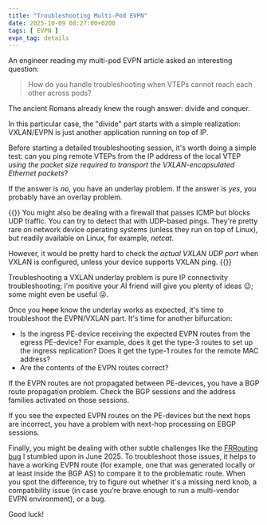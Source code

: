 ```yaml
---
title: "Troubleshooting Multi-Pod EVPN"
date: 2025-10-09 08:27:00+0200
tags: [ EVPN ]
evpn_tag: details
---
```

An engineer reading my multi-pod EVPN article asked an interesting question:

> How do you handle troubleshooting when VTEPs cannot reach each other across pods?

The ancient Romans already knew the rough answer: divide and conquer.

In this particular case, the "divide" part starts with a simple realization: VXLAN/EVPN is just another application running on top of IP.
<!--more-->
Before starting a detailed troubleshooting session, it's worth doing a simple test: can you ping remote VTEPs from the IP address of the local VTEP *using the packet size required to transport the VXLAN-encapsulated Ethernet packets*?

If the answer is *no*, you have an underlay problem. If the answer is *yes*, you probably have an overlay problem.

{{<note info>}}
You might also be dealing with a firewall that passes ICMP but blocks UDP traffic. You can try to detect that with UDP-based pings. They're pretty rare on network device operating systems (unless they run on top of Linux), but readily available on Linux, for example, *netcat*.

However, it would be pretty hard to check the *actual VXLAN UDP port* when VXLAN is configured, unless your device supports VXLAN ping.
{{</note>}}

Troubleshooting a VXLAN underlay problem is pure IP connectivity troubleshooting; I'm positive your AI friend will give you plenty of ideas 😉; some might even be useful 😜.

Once you ~~hope~~ know the underlay works as expected, it's time to troubleshoot the EVPN/VXLAN part. It's time for another bifurcation:

* Is the ingress PE-device receiving the expected EVPN routes from the egress PE-device? For example, does it get the type-3 routes to set up the ingress replication? Does it get the type-1 routes for the remote MAC address?
* Are the contents of the EVPN routes correct?

If the EVPN routes are not propagated between PE-devices, you have a BGP route propagation problem. Check the BGP sessions and the address families activated on those sessions.

If you see the expected EVPN routes on the PE-devices but the next hops are incorrect, you have a problem with next-hop processing on EBGP sessions.

Finally, you might be dealing with other subtle challenges like the [FRRouting bug](/2025/06/evpn-route-attributes-matter/) I stumbled upon in June 2025. To troubleshoot those issues, it helps to have a working EVPN route (for example, one that was generated locally or at least inside the BGP AS) to compare it to the problematic route. When you spot the difference, try to figure out whether it's a missing nerd knob, a compatibility issue (in case you're brave enough to run a multi-vendor EVPN environment), or a bug.

Good luck!
